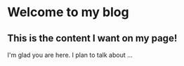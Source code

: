 # Welcome to my blog
## This is the content I want on my page!
I'm glad you are here. I plan to talk about ...
